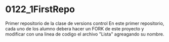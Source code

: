 # 0122_1FirstRepo
Primer repositorio de la clase de versions control
En este primer repositorio, cada uno de los alumno debera hacer un FORK de este proyecto y modificar
con una linea de codigo el archivo "Lista" agreagando su nombre. 
